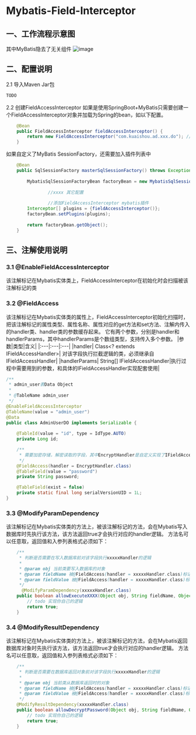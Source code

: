 # Mybatis-Field-Interceptor
## 一、工作流程示意图
其中MyBatis隐去了无关组件
 ![image](https://user-images.githubusercontent.com/9764306/147635964-ab9651cc-9bcc-4833-a5b1-3ca4212b2a4e.png)

## 二、配置说明
2.1 导入Maven Jar包
```XML
TODO
```

2.2 创建FieldAccessInterceptor
如果是使用SpringBoot+MyBatis只需要创建一个FieldAccessInterceptor对象并加载为Spring的bean，如以下配置。
```Java
    @Bean
    public FieldAccessInterceptor fieldAccessInterceptor() {
        return new FieldAccessInterceptor("com.kuaishou.ad.xxx.do"); //注解的类所在的package路径，范围越小启动越快
    }
```
如果自定义了MyBatis SessionFactory，还需要加入插件列表中
```Java
    @Bean
    public SqlSessionFactory masterSqlSessionFactory() throws Exception {
        
        MybatisSqlSessionFactoryBean factoryBean = new MybatisSqlSessionFactoryBean();
        
				//xxxx 其它配置
        
				//添加FieldAccessInterceptor mybatis插件
        Interceptor[] plugins = {fieldAccessInterceptor()};
        factoryBean.setPlugins(plugins);
      
        return factoryBean.getObject();
    }
```

## 三、注解使用说明
### 3.1 @EnableFieldAccessInterceptor
该注解标记在Mybatis实体类上，FieldAccessInterceptor在初始化时会扫描被该注解标记的类

### 3.2 @FieldAccess
该注解标记在Mybatis实体类的属性上，FieldAccessInterceptor初始化扫描时，把该注解标记的属性类型、属性名称、属性对应的get方法和set方法、注解内传入的handler类、handler类的参数缓存起来。
它有两个参数，分别是handler和handlerParams，其中handlerParams是个数组类型，支持传入多个参数。
|参数|类型|含义|
|:---|:---|:---|
|handler|	Class<? extends IFieldAccessHandler>|	对该字段执行拦截逻辑的类，必须继承自IFieldAccessHandler|
|handlerParams|	String[]	IFieldAccessHandler|执行过程中需要用到的参数，和具体的IFieldAccessHandler实现配套使用|
```Java
/**
 * admin_user表Data Object
 *
 * @TableName admin_user
 */
@EnableFieldAccessInterceptor
@TableName(value = "admin_user")
@Data
public class AdminUserDO implements Serializable {
    
    @TableId(value = "id", type = IdType.AUTO)
    private Long id;

  	/**
     * 需要加密存储，解密读取的字段，其中EncryptHandler是自定义实现了IFieldAccessHandler的类
     */
    @FieldAccess(handler = EncryptHandler.class)
    @TableField(value = "password")
    private String password;

    @TableField(exist = false)
    private static final long serialVersionUID = 1L;
}
```

### 3.3 @ModifyParamDependency
该注解标记在Mybatis实体类的方法上，被该注解标记的方法，会在Mybatis写入数据库时先执行该方法，该方法返回true才会执行对应的handler逻辑。
方法名可以任意取，返回值和入参列表格式必须如下：
```Java
    /**
     * 判断是否需要在写入数据库前对该字段执行xxxxxHandler的逻辑
     *
     * @param obj 当前类要写入数据库的对象
     * @param fieldName 被@FieldAccess(handler = xxxxxHandler.class)标记的字段名称
     * @param fieldValue 被@FieldAccess(handler = xxxxxHandler.class)标记的字段值
     */
	  @ModifyParamDependency(xxxxxHandler.class)
    public boolean allowExecuteXXXX(Object obj, String fieldName, Object fieldValue) {
      	// todo 实现你自己的逻辑
        return true;
    }
```

### 3.4 @ModifyResultDependency
该注解标记在Mybatis实体类的方法上，被该注解标记的方法，会在Mybatis返回数据库对象时先执行该方法，该方法返回true才会执行对应的handler逻辑。
方法名可以任意取，返回值和入参列表格式必须如下：
```Java
    /**
     * 判断是否需要在数据库返回对象前对该字段执行xxxxxHandler的逻辑
     *
     * @param obj 当前类从数据库返回时的对象
     * @param fieldName 被@FieldAccess(handler = xxxxxHandler.class)标记的字段名称
     * @param fieldValue 被@FieldAccess(handler = xxxxxHandler.class)标记的字段值
     */
    @ModifyResultDependency(xxxxxHandler.class)
    public boolean allowDecryptPassword(Object obj, String fieldName, Object fieldValue) {
        // todo 实现你自己的逻辑
        return true;
    }
```
